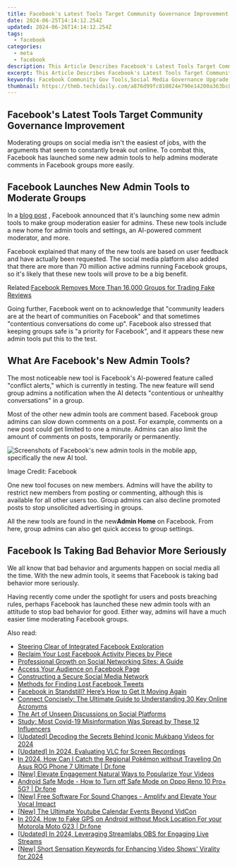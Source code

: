 ```yaml
---
title: Facebook's Latest Tools Target Community Governance Improvement
date: 2024-06-25T14:14:12.254Z
updated: 2024-06-26T14:14:12.254Z
tags:
  - facebook
categories:
  - meta
  - facebook
description: This Article Describes Facebook's Latest Tools Target Community Governance Improvement
excerpt: This Article Describes Facebook's Latest Tools Target Community Governance Improvement
keywords: Facebook Community Gov Tools,Social Media Governance Upgrade,Online Platform Governance Enhancement,Community Management Tech Advances,Social Network Governance Improvement,Digital Communities Governance,FB Community Management Tools
thumbnail: https://thmb.techidaily.com/a876d99fc810824e790e14200a363bc8a24888dbe0f9cb4aa8918882c26356a6.jpeg
---
```


## Facebook's Latest Tools Target Community Governance Improvement

 Moderating groups on social media isn't the easiest of jobs, with the arguments that seem to constantly break out online. To combat this, Facebook has launched some new admin tools to help admins moderate comments in Facebook groups more easily.

## Facebook Launches New Admin Tools to Moderate Groups

 In a [blog post](https://www.facebook.com/community/whats-new/new-tools-features-nurture-community/) , Facebook announced that it's launching some new admin tools to make group moderation easier for admins. These new tools include a new home for admin tools and settings, an AI-powered comment moderator, and more.

 Facebook explained that many of the new tools are based on user feedback and have actually been requested. The social media platform also added that there are more than 70 million active admins running Facebook groups, so it's likely that these new tools will prove to be a big benefit.

 Related:[Facebook Removes More Than 16,000 Groups for Trading Fake Reviews](https://www.makeuseof.com/facebook-removes-groups-trading-fake-reviews/)

 Going further, Facebook went on to acknowledge that "community leaders are at the heart of communities on Facebook" and that sometimes "contentious conversations do come up". Facebook also stressed that keeping groups safe is "a priority for Facebook", and it appears these new admin tools put this to the test.

## What Are Facebook's New Admin Tools?

 The most noticeable new tool is Facebook's AI-powered feature called "conflict alerts," which is currently in testing. The new feature will send group admins a notification when the AI detects "contentious or unhealthy conversations" in a group.

 Most of the other new admin tools are comment based. Facebook group admins can slow down comments on a post. For example, comments on a new post could get limited to one a minute. Admins can also limit the amount of comments on posts, temporarily or permanently.

![Screenshots of Facebook's new admin tools in the mobile app, specifically the new AI tool.](https://static1.makeuseofimages.com/wordpress/wp-content/uploads/2021/06/Facebook-New-Admin-Tools-Example-e1623859571101.png)

 Image Credit: Facebook

 One new tool focuses on new members. Admins will have the ability to restrict new members from posting or commenting, although this is available for all other users too. Group admins can also decline promoted posts to stop unsolicited advertising in groups.

 All the new tools are found in the new**Admin Home** on Facebook. From here, group admins can also get quick access to group settings.

## Facebook Is Taking Bad Behavior More Seriously

 We all know that bad behavior and arguments happen on social media all the time. With the new admin tools, it seems that Facebook is taking bad behavior more seriously.

 Having recently come under the spotlight for users and posts breaching rules, perhaps Facebook has launched these new admin tools with an attitude to stop bad behavior for good. Either way, admins will have a much easier time moderating Facebook groups.


<ins class="adsbygoogle"
     style="display:block"
     data-ad-format="autorelaxed"
     data-ad-client="ca-pub-7571918770474297"
     data-ad-slot="1223367746"></ins>



<ins class="adsbygoogle"
     style="display:block"
     data-ad-client="ca-pub-7571918770474297"
     data-ad-slot="8358498916"
     data-ad-format="auto"
     data-full-width-responsive="true"></ins>

<span class="atpl-alsoreadstyle">Also read:</span>
<div><ul>
<li><a href="https://facebook.techidaily.com/steering-clear-of-integrated-facebook-exploration/"><u>Steering Clear of Integrated Facebook Exploration</u></a></li>
<li><a href="https://facebook.techidaily.com/reclaim-your-lost-facebook-activity-pieces-by-piece/"><u>Reclaim Your Lost Facebook Activity Pieces by Piece</u></a></li>
<li><a href="https://facebook.techidaily.com/professional-growth-on-social-networking-sites-a-guide/"><u>Professional Growth on Social Networking Sites: A Guide</u></a></li>
<li><a href="https://facebook.techidaily.com/access-your-audience-on-facebook-page/"><u>Access Your Audience on Facebook Page</u></a></li>
<li><a href="https://facebook.techidaily.com/constructing-a-secure-social-media-network/"><u>Constructing a Secure Social Media Network</u></a></li>
<li><a href="https://facebook.techidaily.com/methods-for-finding-lost-facebook-tweets/"><u>Methods for Finding Lost Facebook Tweets</u></a></li>
<li><a href="https://facebook.techidaily.com/facebook-in-standstill-heres-how-to-get-it-moving-again/"><u>Facebook in Standstill? Here’s How to Get It Moving Again</u></a></li>
<li><a href="https://facebook.techidaily.com/connect-concisely-the-ultimate-guide-to-understanding-30-key-online-acronyms/"><u>Connect Concisely: The Ultimate Guide to Understanding 30 Key Online Acronyms</u></a></li>
<li><a href="https://facebook.techidaily.com/the-art-of-unseen-discussions-on-social-platforms/"><u>The Art of Unseen Discussions on Social Platforms</u></a></li>
<li><a href="https://facebook.techidaily.com/study-most-covid-19-misinformation-was-spread-by-these-12-influencers/"><u>Study: Most Covid-19 Misinformation Was Spread by These 12 Influencers</u></a></li>
<li><a href="https://facebook-video-footage.techidaily.com/updated-decoding-the-secrets-behind-iconic-mukbang-videos-for-2024/"><u>[Updated] Decoding the Secrets Behind Iconic Mukbang Videos for 2024</u></a></li>
<li><a href="https://desktop-recording.techidaily.com/updated-in-2024-evaluating-vlc-for-screen-recordings/"><u>[Updated] In 2024, Evaluating VLC for Screen Recordings</u></a></li>
<li><a href="https://android-pokemon-go.techidaily.com/in-2024-how-can-i-catch-the-regional-pokemon-without-traveling-on-asus-rog-phone-7-ultimate-drfone-by-drfone-virtual-android/"><u>In 2024, How Can I Catch the Regional Pokémon without Traveling On Asus ROG Phone 7 Ultimate | Dr.fone</u></a></li>
<li><a href="https://youtube-video-recordings.techidaily.com/new-elevate-engagement-natural-ways-to-popularize-your-videos/"><u>[New] Elevate Engagement  Natural Ways to Popularize Your Videos</u></a></li>
<li><a href="https://howto.techidaily.com/android-safe-mode-how-to-turn-off-safe-mode-on-oppo-reno-10-proplus-5g-drfone-by-drfone-fix-android-problems-fix-android-problems/"><u>Android Safe Mode - How to Turn off Safe Mode on Oppo Reno 10 Pro+ 5G? | Dr.fone</u></a></li>
<li><a href="https://some-techniques.techidaily.com/new-free-software-for-sound-changes-amplify-and-elevate-your-vocal-impact/"><u>[New] Free Software For Sound Changes - Amplify and Elevate Your Vocal Impact</u></a></li>
<li><a href="https://facebook-video-share.techidaily.com/new-the-ultimate-youtube-calendar-events-beyond-vidcon/"><u>[New] The Ultimate Youtube Calendar  Events Beyond VidCon</u></a></li>
<li><a href="https://android-location.techidaily.com/in-2024-how-to-fake-gps-on-android-without-mock-location-for-your-motorola-moto-g23-drfone-by-drfone-virtual/"><u>In 2024, How to Fake GPS on Android without Mock Location For your Motorola Moto G23 | Dr.fone</u></a></li>
<li><a href="https://screen-mirroring-recording.techidaily.com/updated-in-2024-leveraging-streamlabs-obs-for-engaging-live-streams/"><u>[Updated] In 2024, Leveraging Streamlabs OBS for Engaging Live Streams</u></a></li>
<li><a href="https://youtube-data.techidaily.com/hort-sensation-keywords-for-enhancing-video-shows-virality-for-2024/"><u>[New] Short Sensation  Keywords for Enhancing Video Shows' Virality for 2024</u></a></li>
</ul></div>
